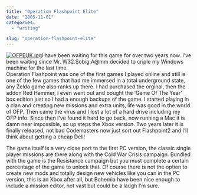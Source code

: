 ```yaml
---
title: "Operation Flashpoint Elite"
date: "2005-11-01"
categories: 
  - "writing"

slug: "operation-flashpoint-elite"
---
```


[![OFPEUK.jpg](/images/58439023_51a7d207f1_t.jpg)](http://www.flickr.com/photos/funkylarma/58439023/ "Operation Flashpoint Elite")I have been waiting for this game for over two years now. I’ve been waiting since Mr. W32.Sobig.A@mm decided to criple my Windows machine for the last time.  
Operation Flashpoint was one of the first games I played online and still is one of the few games that had me immersed in a total underground state, any Zelda game also ranks up there. I had purchased the orginal, then the addon Red Hammer, I even went out and bought the ‘Game Of The Year’ box edition just so I had a enough backups of the game. I started playing in a clan and creating new missions and extra units, life was good in the world of OFP. Then came the virus and I lost a lot of a hard drive including my OFP info. Since then I’ve found it hard to go back, now running a Mac it is damn near impossible, so up steps the Xbox version. Two years later it is finally released, not bad Codemasters now just sort out Flashpoint2 and I’ll think about getting a cheap Dell!

The game itself is a very close port to the first PC version, the classic single player missions are there along with the Cold War Crisis campaign. Bundled with the game is the Resistance campaign but you must complete a certain percentage of the game to unlock that. Of course there is not the option to create new mods and totally design new vehicles like you can in the PC version, this is an Xbox after all, but Bohemia have been nice enough to include a mission editor, not vast but could be a laugh I’m sure.
